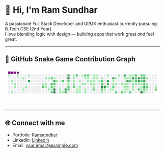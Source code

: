 # 👋 Hi, I'm Ram Sundhar

A passionate Full Stack Developer and UI/UX enthusiast currently pursuing B.Tech CSE (2nd Year).  
I love blending logic with design — building apps that work great *and* feel great.

---

## 🐍 GitHub Snake Game Contribution Graph

![Snake animation](https://raw.githubusercontent.com/Platane/snk/output/github-contribution-grid-snake.gif)

<!-- Optional dark mode version -->
<!-- ![Snake animation (dark)](https://github.com/Ramsundhar-88/snk/blob/output/github-snake-dark.svg?raw=true) -->

---

## 🌐 Connect with me

- Portfolio: [Ramsundhar](ramsundhar.vercel.app)
- LinkedIn: [Linkedin](https://www.linkedin.com/in/ramsundhar-sadeswaran-588949156/)
- Email: your.email@example.com
